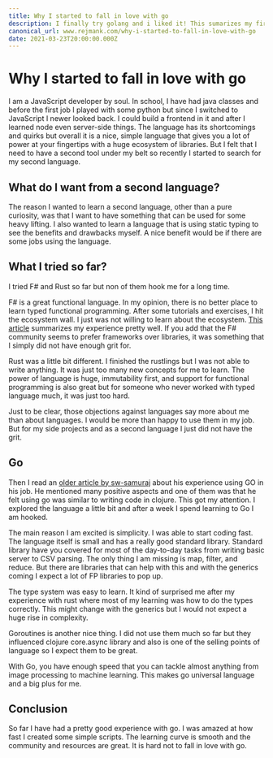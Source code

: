 ```yaml
---
title: Why I started to fall in love with go
description: I finally try golang and i liked it! This sumarizes my first thougths and feelings about the language.
canonical_url: www.rejmank.com/why-i-started-to-fall-in-love-with-go
date: 2021-03-23T20:00:00.000Z
---
```


# Why I started to fall in love with go

I am a JavaScript developer by soul. In school, I have had java classes and before the first job I played with some python but since I switched to JavaScript I newer looked back. I could build a frontend in it and after I learned node even server-side things. The language has its shortcomings and quirks but overall it is a nice, simple language that gives you a lot of power at your fingertips with a huge ecosystem of libraries. But I felt that I need to have a second tool under my belt so recently I started to search for my second language.

## What do I want from a second language?

The reason I wanted to learn a second language, other than a pure curiosity, was that I want to have something that can be used for some heavy lifting. I also wanted to learn a language that is using static typing to see the benefits and drawbacks myself. A nice benefit would be if there are some jobs using the language.

## What I tried so far?

I tried F# and Rust so far but non of them hook me for a long time.

F# is a great functional language. In my opinion, there is no better place to learn typed functional programming. After some tutorials and exercises, I hit the ecosystem wall. I just was not willing to learn about the ecosystem. [This article](https://dusted.codes/dotnet-for-beginners) summarizes my experience pretty well. If you add that the F# community seems to prefer frameworks over libraries, it was something that I simply did not have enough grit for.

Rust was a little bit different. I finished the rustlings but I was not able to write anything. It was just too many new concepts for me to learn. The power of language is huge, immutability first, and support for functional programming is also great but for someone who never worked with typed language much, it was just too hard.

Just to be clear, those objections against languages say more about me than about languages. I would be more than happy to use them in my job. But for my side projects and as a second language I just did not have the grit.

## Go

Then I read an [older article by sw-samuraj](https://sw-samuraj.cz/2018/09/golang-micro-services-prvni-ohlednuti) about his experience using GO in his job. He mentioned many positive aspects and one of them was that he felt using go was similar to writing code in clojure. This got my attention. I explored the language a little bit and after a week I spend learning to Go I am hooked.

The main reason I am excited is simplicity. I was able to start coding fast. The language itself is small and has a really good standard library. Standard library have you covered for most of the day-to-day tasks from writing basic server to CSV parsing. The only thing I am missing is map, filter, and reduce. But there are libraries that can help with this and with the generics coming I expect a lot of FP libraries to pop up.

The type system was easy to learn. It kind of surprised me after my experience with rust where most of my learning was how to do the types correctly. This might change with the generics but I would not expect a huge rise in complexity.

Goroutines is another nice thing. I did not use them much so far but they influenced clojure core.async library and also is one of the selling points of language so I expect them to be great.

With Go, you have enough speed that you can tackle almost anything from image processing to machine learning. This makes go universal language and a big plus for me.

## Conclusion

So far I have had a pretty good experience with go. I was amazed at how fast I created some simple scripts. The learning curve is smooth and the community and resources are great. It is hard not to fall in love with go.
